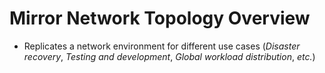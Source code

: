 # Mirror Network Topology Overview

* Replicates a network environment for different use cases (*Disaster recovery*, *Testing and development*, *Global workload distribution*, *etc.*)
